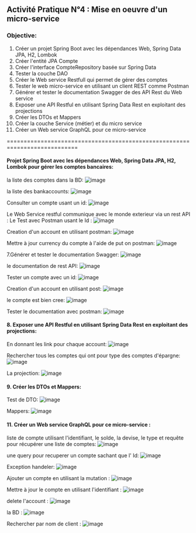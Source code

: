 ## Activité Pratique N°4 : Mise en oeuvre d'un micro-service 

### Objective:

1. Créer un projet Spring Boot avec les dépendances Web, Spring Data JPA, H2, Lombok
2. Créer l'entité JPA Compte
3. Créer l'interface CompteRepository basée sur Spring Data
4. Tester la couche DAO
5. Créer le Web service Restfull qui permet de gérer des comptes
6. Tester le web micro-service en utilisant un client REST comme Postman
7. Générer et tester le documentation Swagger de des API Rest du Web service
8. Exposer une API Restful en utilisant Spring Data Rest en exploitant des projections
9. Créer les DTOs et Mappers
10. Créer la couche Service (métier) et du micro service
11. Créer un Web service GraphQL pour ce micro-service 
        
        
===========================================================================

#### Projet Spring Boot avec les dépendances Web, Spring Data JPA, H2, Lombok pour gérer les comptes bancaires:
la liste des comptes dans la BD:
![image](https://github.com/lam843/TP4_micro-service/assets/78732216/97627e4d-2383-4894-829c-18d4f6189f3b)

la liste des bankaccounts:
![image](https://github.com/lam843/TP4_micro-service/assets/78732216/96cfb8c9-ba34-4716-a67d-43655decf2f7)

Consulter un compte usant un  id:
![image](https://github.com/lam843/TP4_micro-service/assets/78732216/bad09a1e-3709-4e6f-a9c3-50a5df715cd4)

Le Web Service restful  communique avec le monde exterieur via un rest API :
Le Test avec Postman usant le Id :
![image](https://github.com/lam843/TP4_micro-service/assets/78732216/9b5e61e6-266c-4681-93ce-265502eb96b7)

Creation d'un account en utilisant postman:
![image](https://github.com/lam843/TP4_micro-service/assets/78732216/818afbd9-b650-4e68-a535-e5ee3da3c595)

Mettre à jour currency du compte à l'aide de put on postman:
![image](https://github.com/lam843/TP4_micro-service/assets/78732216/b018e20d-1dbb-4a6b-96fe-4c7fd724954b)

7.Générer et tester le documentation Swagger:
![image](https://github.com/lam843/TP4_micro-service/assets/78732216/a7d755f8-6af8-4420-8df2-b510c4585fbb)

le documentation de rest API:
![image](https://github.com/lam843/TP4_micro-service/assets/78732216/08f3dfd6-d9c0-4e35-b27c-49235cf4fd84)

Tester un compte avec un id: 
![image](https://github.com/lam843/TP4_micro-service/assets/78732216/7761591b-6db6-4e91-a35f-e7870c6b4411)

Creation d'un account en utilisant post:
![image](https://github.com/lam843/TP4_micro-service/assets/78732216/864f8ce1-6d2d-4a7b-8252-d1d37b3d6790)

le compte est bien cree:
![image](https://github.com/lam843/TP4_micro-service/assets/78732216/c009d80d-9166-45c8-ac5e-742e2aa4b6db)

Tester le documentation avec postman:
![image](https://github.com/lam843/TP4_micro-service/assets/78732216/9d04a811-a431-41d1-8545-58f8d96d3073)


#### 8. Exposer une API Restful en utilisant Spring Data Rest en exploitant des projections:

En donnant les link pour chaque account:
![image](https://github.com/lam843/TP4_micro-service/assets/78732216/323b6ef1-f2c2-4f98-b34c-d4dd987811e4)

Rechercher tous les comptes qui ont pour type des comptes d'épargne:
![image](https://github.com/lam843/TP4_micro-service/assets/78732216/8348957f-ce35-44d8-81ad-e4b607abbe84)

La projection:
![image](https://github.com/lam843/TP4_micro-service/assets/78732216/01eb3352-49e0-4299-8af8-6a65c05a774a)


#### 9. Créer les DTOs et Mappers:

Test de DTO:
![image](https://github.com/lam843/TP4_micro-service/assets/78732216/cad65da8-e074-442a-a797-e6c5898328a0)

Mappers:
![image](https://github.com/lam843/TP4_micro-service/assets/78732216/54286ebd-1ec9-46da-8842-9288c06d1905)

#### 11. Créer un Web service GraphQL pour ce micro-service :

liste de compte utilisant l'identifiant, le solde, la devise, le type et requête pour récupérer une liste de comptes:
![image](https://github.com/lam843/TP4_micro-service/assets/78732216/9fa35618-f226-45cb-bb7c-ed0de35b8cf7)

une query pour recuperer un compte sachant que l' Id:
![image](https://github.com/lam843/TP4_micro-service/assets/78732216/15fbda51-572c-42da-93c5-7c7bd2070609)

Exception handeler:
![image](https://github.com/lam843/TP4_micro-service/assets/78732216/9763ffd7-7895-4baf-96a4-a18032e68967)

Ajouter un compte en utilisant la mutation :
![image](https://github.com/lam843/TP4_micro-service/assets/78732216/b1195c03-1398-4fef-940f-567dba6cbcc1)


Mettre à jour le compte en utilisant l'identifiant :
![image](https://github.com/lam843/TP4_micro-service/assets/78732216/e249f1ab-af0a-4a03-8ca2-2b301b6d381e)

delete l'account :
![image](https://github.com/lam843/TP4_micro-service/assets/78732216/6b0c662f-5742-4f60-8c59-0b0674f1a1be)

la BD :
![image](https://github.com/lam843/TP4_micro-service/assets/78732216/19364673-8362-42e4-bd06-d207d1f28d1e)

Rechercher par nom de client :
![image](https://github.com/lam843/TP4_micro-service/assets/78732216/c365a805-7d69-45ba-b59a-d7ef22afcaf6)






















